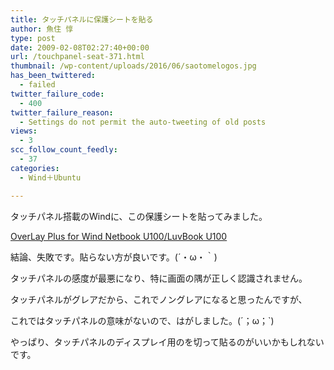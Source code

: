 ```yaml
---
title: タッチパネルに保護シートを貼る
author: 魚住 惇
type: post
date: 2009-02-08T02:27:40+00:00
url: /touchpanel-seat-371.html
thumbnail: /wp-content/uploads/2016/06/saotomelogos.jpg
has_been_twittered:
  - failed
twitter_failure_code:
  - 400
twitter_failure_reason:
  - Settings do not permit the auto-tweeting of old posts
views:
  - 3
scc_follow_count_feedly:
  - 37
categories:
  - Wind＋Ubuntu

---
```

タッチパネル搭載のWindに、この保護シートを貼ってみました。</p> 

[OverLay Plus for Wind Netbook U100/LuvBook U100][1]</p> 

結論、失敗です。貼らない方が良いです。(´・ω・｀)

<!--more-->

タッチパネルの感度が最悪になり、特に画面の隅が正しく認識されません。</p> 

タッチパネルがグレアだから、これでノングレアになると思ったんですが、

これではタッチパネルの意味がないので、はがしました。(´；ω；\`)</p> 

やっぱり、タッチパネルのディスプレイ用のを切って貼るのがいいかもしれないです。

 [1]: http://www.visavis.jp/shop/WebObjects/vv.woa/wa/dpp/4525443021420/?dan=dpp%252F4525443021413%252F&ccc=OTHERUMPC&cpc=4525443021420